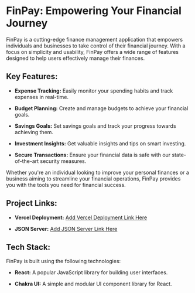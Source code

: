 # FinPay: Empowering Your Financial Journey

FinPay is a cutting-edge finance management application that empowers individuals and businesses to take control of their financial journey. With a focus on simplicity and usability, FinPay offers a wide range of features designed to help users effectively manage their finances.

## Key Features:

- **Expense Tracking:** Easily monitor your spending habits and track expenses in real-time.

- **Budget Planning:** Create and manage budgets to achieve your financial goals.

- **Savings Goals:** Set savings goals and track your progress towards achieving them.

- **Investment Insights:** Get valuable insights and tips on smart investing.

- **Secure Transactions:** Ensure your financial data is safe with our state-of-the-art security measures.

Whether you're an individual looking to improve your personal finances or a business aiming to streamline your financial operations, FinPay provides you with the tools you need for financial success.

## Project Links:

- **Vercel Deployment:** [Add Vercel Deployment Link Here](#https://bizarre-religion-9925.vercel.app/)

- **JSON Server:** [Add JSON Server Link Here](#https://mock-api-finpay.onrender.com/)

## Tech Stack:

FinPay is built using the following technologies:

- **React:** A popular JavaScript library for building user interfaces.

- **Chakra UI:** A simple and modular UI component library for React.
